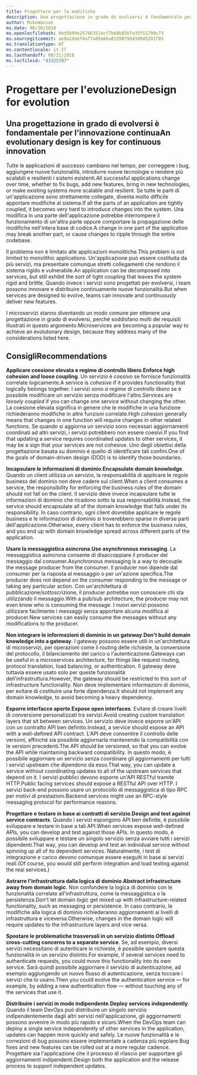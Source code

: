 ```yaml
---
title: Progettare per le modifiche
description: Una progettazione in grado di evolversi è fondamentale per l'innovazione continua.
author: MikeWasson
ms.date: 08/30/2018
ms.openlocfilehash: bbd5699e257663514cf7bb8b856fe35f51799c73
ms.sourcegitcommit: ae8a1de6f4af7a89a66a8339879843d945201f85
ms.translationtype: HT
ms.contentlocale: it-IT
ms.lasthandoff: 08/31/2018
ms.locfileid: "43325707"
---
```

# <a name="design-for-evolution"></a><span data-ttu-id="03934-103">Progettare per l'evoluzione</span><span class="sxs-lookup"><span data-stu-id="03934-103">Design for evolution</span></span>

## <a name="an-evolutionary-design-is-key-for-continuous-innovation"></a><span data-ttu-id="03934-104">Una progettazione in grado di evolversi è fondamentale per l'innovazione continua</span><span class="sxs-lookup"><span data-stu-id="03934-104">An evolutionary design is key for continuous innovation</span></span>

<span data-ttu-id="03934-105">Tutte le applicazioni di successo cambiano nel tempo, per correggere i bug, aggiungere nuove funzionalità, introdurre nuove tecnologie o rendere più scalabili e resilienti i sistemi esistenti.</span><span class="sxs-lookup"><span data-stu-id="03934-105">All successful applications change over time, whether to fix bugs, add new features, bring in new technologies, or make existing systems more scalable and resilient.</span></span> <span data-ttu-id="03934-106">Se tutte le parti di un'applicazione sono strettamente collegate, diventa molto difficile apportare modifiche al sistema.</span><span class="sxs-lookup"><span data-stu-id="03934-106">If all the parts of an application are tightly coupled, it becomes very hard to introduce changes into the system.</span></span> <span data-ttu-id="03934-107">Una modifica in una parte dell'applicazione potrebbe interrompere il funzionamento di un'altra parte oppure comportare la propagazione delle modifiche nell'intera base di codice.</span><span class="sxs-lookup"><span data-stu-id="03934-107">A change in one part of the application may break another part, or cause changes to ripple through the entire codebase.</span></span>

<span data-ttu-id="03934-108">Il problema non è limitato alle applicazioni monolitiche.</span><span class="sxs-lookup"><span data-stu-id="03934-108">This problem is not limited to monolithic applications.</span></span> <span data-ttu-id="03934-109">Un'applicazione può essere costituita da più servizi, ma presentare comunque stretti collegamenti che rendono il sistema rigido e vulnerabile.</span><span class="sxs-lookup"><span data-stu-id="03934-109">An application can be decomposed into services, but still exhibit the sort of tight coupling that leaves the system rigid and brittle.</span></span> <span data-ttu-id="03934-110">Quando invece i servizi sono progettati per evolversi, i team possono innovare e distribuire continuamente nuove funzionalità.</span><span class="sxs-lookup"><span data-stu-id="03934-110">But when services are designed to evolve, teams can innovate and continuously deliver new features.</span></span> 

<span data-ttu-id="03934-111">I microservizi stanno diventando un modo comune per ottenere una progettazione in grado di evolversi, perché soddisfano molti dei requisiti illustrati in questo argomento.</span><span class="sxs-lookup"><span data-stu-id="03934-111">Microservices are becoming a popular way to achieve an evolutonary design, because they address many of the considerations listed here.</span></span>

## <a name="recommendations"></a><span data-ttu-id="03934-112">Consigli</span><span class="sxs-lookup"><span data-stu-id="03934-112">Recommendations</span></span>

<span data-ttu-id="03934-113">**Applicare coesione elevata e regime di controllo libero**.</span><span class="sxs-lookup"><span data-stu-id="03934-113">**Enforce high cohesion and loose coupling**.</span></span> <span data-ttu-id="03934-114">Un servizio è *coesivo* se fornisce funzionalità correlate logicamente.</span><span class="sxs-lookup"><span data-stu-id="03934-114">A service is *cohesive* if it provides functionality that logically belongs together.</span></span> <span data-ttu-id="03934-115">I servizi sono *a regime di controllo libero* se è possibile modificare un servizio senza modificare l'altro.</span><span class="sxs-lookup"><span data-stu-id="03934-115">Services are *loosely coupled* if you can change one service without changing the other.</span></span> <span data-ttu-id="03934-116">La coesione elevata significa in genere che le modifiche in una funzione richiederanno modifiche in altre funzioni correlate.</span><span class="sxs-lookup"><span data-stu-id="03934-116">High cohesion generally means that changes in one function will require changes in other related functions.</span></span> <span data-ttu-id="03934-117">Se quando si aggiorna un servizio sono necessari aggiornamenti coordinati ad altri servizi, i servizi potrebbero non essere coesivi.</span><span class="sxs-lookup"><span data-stu-id="03934-117">If you find that updating a service requires coordinated updates to other services, it may be a sign that your services are not cohesive.</span></span> <span data-ttu-id="03934-118">Uno degli obiettivi della progettazione basata su dominio è quello di identificare tali confini.</span><span class="sxs-lookup"><span data-stu-id="03934-118">One of the goals of domain-driven design (DDD) is to identify those boundaries.</span></span>

<span data-ttu-id="03934-119">**Incapsulare le informazioni di dominio**.</span><span class="sxs-lookup"><span data-stu-id="03934-119">**Encapsulate domain knowledge**.</span></span> <span data-ttu-id="03934-120">Quando un client utilizza un servizio, la responsabilità di applicare le regole business del dominio non deve cadere sul client.</span><span class="sxs-lookup"><span data-stu-id="03934-120">When a client consumes a service, the responsibility for enforcing the business rules of the domain should not fall on the client.</span></span> <span data-ttu-id="03934-121">Il servizio deve invece incapsulare tutte le informazioni di dominio che ricadono sotto la sua responsabilità.</span><span class="sxs-lookup"><span data-stu-id="03934-121">Instead, the service should encapsulate all of the domain knowledge that falls under its responsibility.</span></span> <span data-ttu-id="03934-122">In caso contrario, ogni client dovrebbe applicare le regole business e le informazioni di dominio si troverebbero sparse in diverse parti dell'applicazione.</span><span class="sxs-lookup"><span data-stu-id="03934-122">Otherwise, every client has to enforce the business rules, and you end up with domain knowledge spread across different parts of the application.</span></span> 

<span data-ttu-id="03934-123">**Usare la messaggistica asincrona**.</span><span class="sxs-lookup"><span data-stu-id="03934-123">**Use asynchronous messaging**.</span></span> <span data-ttu-id="03934-124">La messaggistica asincrona consente di disaccoppiare il producer del messaggio dal consumer.</span><span class="sxs-lookup"><span data-stu-id="03934-124">Asynchronous messaging is a way to decouple the message producer from the consumer.</span></span> <span data-ttu-id="03934-125">Il producer non dipende dal consumer per la risposta al messaggio o per un'azione specifica.</span><span class="sxs-lookup"><span data-stu-id="03934-125">The producer does not depend on the consumer responding to the message or taking any particular action.</span></span> <span data-ttu-id="03934-126">Con un'architettura di pubblicazione/sottoscrizione, il producer potrebbe non conoscere chi sta utilizzando il messaggio.</span><span class="sxs-lookup"><span data-stu-id="03934-126">With a pub/sub architecture, the producer may not even know who is consuming the message.</span></span> <span data-ttu-id="03934-127">I nuovi servizi possono utilizzare facilmente i messaggi senza apportare alcuna modifica al producer.</span><span class="sxs-lookup"><span data-stu-id="03934-127">New services can easily consume the messages without any modifications to the producer.</span></span>

<span data-ttu-id="03934-128">**Non integrare le informazioni di dominio in un gateway**.</span><span class="sxs-lookup"><span data-stu-id="03934-128">**Don't build domain knowledge into a gateway**.</span></span> <span data-ttu-id="03934-129">I gateway possono essere utili in un'architettura di microservizi, per operazioni come il routing delle richieste, la conversione del protocollo, il bilanciamento del carico o l'autenticazione.</span><span class="sxs-lookup"><span data-stu-id="03934-129">Gateways can be useful in a microservices architecture, for things like request routing, protocol translation, load balancing, or authentication.</span></span> <span data-ttu-id="03934-130">Il gateway deve tuttavia essere usato solo per queste funzionalità dell'infrastruttura.</span><span class="sxs-lookup"><span data-stu-id="03934-130">However, the gateway should be restricted to this sort of infrastructure functionality.</span></span> <span data-ttu-id="03934-131">Non deve implementare informazioni di dominio, per evitare di costituire una forte dipendenza.</span><span class="sxs-lookup"><span data-stu-id="03934-131">It should not implement any domain knowledge, to avoid becoming a heavy dependency.</span></span>

<span data-ttu-id="03934-132">**Esporre interfacce aperte**.</span><span class="sxs-lookup"><span data-stu-id="03934-132">**Expose open interfaces**.</span></span> <span data-ttu-id="03934-133">Evitare di creare livelli di conversione personalizzati tra servizi.</span><span class="sxs-lookup"><span data-stu-id="03934-133">Avoid creating custom translation layers that sit between services.</span></span> <span data-ttu-id="03934-134">Un servizio deve invece esporre un'API con un contratto API ben definito.</span><span class="sxs-lookup"><span data-stu-id="03934-134">Instead, a service should expose an API with a well-defined API contract.</span></span> <span data-ttu-id="03934-135">L'API deve consentire il controllo delle versioni, affinché sia possibile aggiornarla mantenendo la compatibilità con le versioni precedenti.</span><span class="sxs-lookup"><span data-stu-id="03934-135">The API should be versioned, so that you can evolve the API while maintaining backward compatibility.</span></span> <span data-ttu-id="03934-136">In questo modo, è possibile aggiornare un servizio senza coordinare gli aggiornamenti per tutti i servizi upstream che dipendono da esso.</span><span class="sxs-lookup"><span data-stu-id="03934-136">That way, you can update a service without coordinating updates to all of the upstream services that depend on it.</span></span> <span data-ttu-id="03934-137">I servizi pubblici devono esporre un'API RESTful tramite HTTP.</span><span class="sxs-lookup"><span data-stu-id="03934-137">Public facing services should expose a RESTful API over HTTP.</span></span> <span data-ttu-id="03934-138">I servizi back-end possono usare un protocollo di messaggistica di tipo RPC per motivi di prestazioni.</span><span class="sxs-lookup"><span data-stu-id="03934-138">Backend services might use an RPC-style messaging protocol for performance reasons.</span></span> 

<span data-ttu-id="03934-139">**Progettare e testare in base ai contratti di servizio**.</span><span class="sxs-lookup"><span data-stu-id="03934-139">**Design and test against service contracts**.</span></span> <span data-ttu-id="03934-140">Quando i servizi espongono API ben definite, è possibile sviluppare e testare in base a tali API.</span><span class="sxs-lookup"><span data-stu-id="03934-140">When services expose well-defined APIs, you can develop and test against those APIs.</span></span> <span data-ttu-id="03934-141">In questo modo, è possibile sviluppare e testare un singolo servizio senza avviare tutti i servizi dipendenti.</span><span class="sxs-lookup"><span data-stu-id="03934-141">That way, you can develop and test an individual service without spinning up all of its dependent services.</span></span> <span data-ttu-id="03934-142">Naturalmente, i test di integrazione e carico devono comunque essere eseguiti in base ai servizi reali.</span><span class="sxs-lookup"><span data-stu-id="03934-142">(Of course, you would still perform integration and load testing against the real services.)</span></span>

<span data-ttu-id="03934-143">**Astrarre l'infrastruttura dalla logica di dominio**.</span><span class="sxs-lookup"><span data-stu-id="03934-143">**Abstract infrastructure away from domain logic**.</span></span> <span data-ttu-id="03934-144">Non confondere la logica di dominio con le funzionalità correlate all'infrastruttura, come la messaggistica o la persistenza.</span><span class="sxs-lookup"><span data-stu-id="03934-144">Don't let domain logic get mixed up with infrastructure-related functionality, such as messaging or persistence.</span></span> <span data-ttu-id="03934-145">In caso contrario, le modifiche alla logica di dominio richiederanno aggiornamenti ai livelli di infrastruttura e viceversa.</span><span class="sxs-lookup"><span data-stu-id="03934-145">Otherwise, changes in the domain logic will require updates to the infrastructure layers and vice versa.</span></span> 

<span data-ttu-id="03934-146">**Spostare le problematiche trasversali in un servizio distinto**.</span><span class="sxs-lookup"><span data-stu-id="03934-146">**Offload cross-cutting concerns to a separate service**.</span></span> <span data-ttu-id="03934-147">Se, ad esempio, diversi servizi necessitano di autenticare le richieste, è possibile spostare questa funzionalità in un servizio distinto.</span><span class="sxs-lookup"><span data-stu-id="03934-147">For example, if several services need to authenticate requests, you could move this functionality into its own service.</span></span> <span data-ttu-id="03934-148">Sarà quindi possibile aggiornare il servizio di autenticazione, ad esempio aggiungendo un nuovo flusso di autenticazione, senza toccare i servizi che lo usano.</span><span class="sxs-lookup"><span data-stu-id="03934-148">Then you could evolve the authentication service &mdash; for example, by adding a new authentication flow &mdash; without touching any of the services that use it.</span></span>

<span data-ttu-id="03934-149">**Distribuire i servizi in modo indipendente**.</span><span class="sxs-lookup"><span data-stu-id="03934-149">**Deploy services independently**.</span></span> <span data-ttu-id="03934-150">Quando il team DevOps può distribuire un singolo servizio indipendentemente dagli altri servizi nell'applicazione, gli aggiornamenti possono avvenire in modo più rapido e sicuro.</span><span class="sxs-lookup"><span data-stu-id="03934-150">When the DevOps team can deploy a single service independently of other services in the application, updates can happen more quickly and safely.</span></span> <span data-ttu-id="03934-151">Le nuove funzionalità e le correzioni di bug possono essere implementate a cadenza più regolare.</span><span class="sxs-lookup"><span data-stu-id="03934-151">Bug fixes and new features can be rolled out at a more regular cadence.</span></span> <span data-ttu-id="03934-152">Progettare sia l'applicazione che il processo di rilascio per supportare gli aggiornamenti indipendenti.</span><span class="sxs-lookup"><span data-stu-id="03934-152">Design both the application and the release process to support independent updates.</span></span>